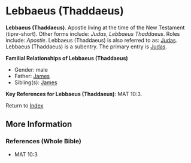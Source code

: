 # Lebbaeus (Thaddaeus)
**Lebbaeus (Thaddaeus)**. 
Apostle living at the time of the New Testament (tipnr-short). 
Other forms include: 
*Judas*, *Lebbaeus Thaddaeus*. 
Roles include: 
_Apostle_. 
Lebbaeus (Thaddaeus) is also referred to as: 
[Judas](Judas.md). 
Lebbaeus (Thaddaeus) is a subentry. The primary entry is 
[Judas](Judas.md). 




**Familial Relationships of Lebbaeus (Thaddaeus)**


* Gender: male
* Father: [James](James.2.md)
* Sibling(s): [James](James.2.md)




**Key References for Lebbaeus (Thaddaeus)**: 
MAT 10:3. 






Return to [Index](00-Index.md)

## More Information

### References (Whole Bible)

* MAT 10:3



